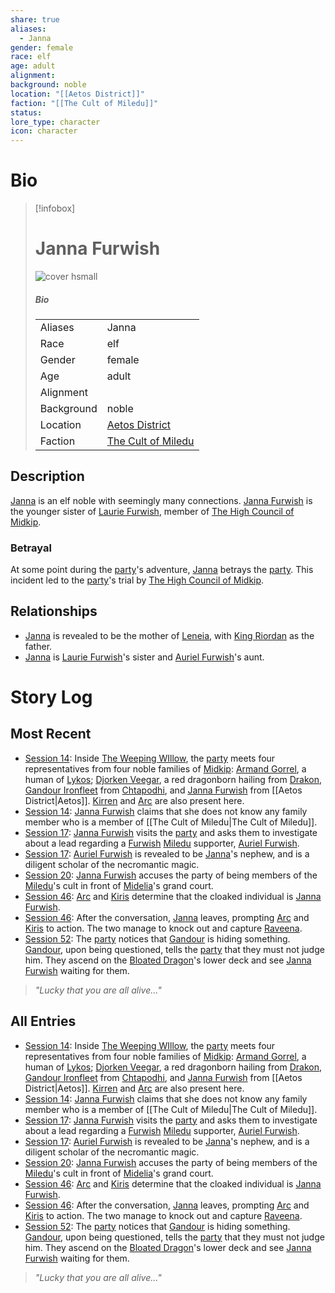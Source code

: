 ```yaml
---
share: true
aliases:
  - Janna
gender: female
race: elf
age: adult
alignment: 
background: noble
location: "[[Aetos District]]"
faction: "[[The Cult of Miledu]]"
status: 
lore_type: character
icon: character
---
```

# Bio
> [!infobox]
> # Janna Furwish
> ![cover hsmall](insertimage.png)
> ##### Bio
> |  |  |
> | ---- | ---- |
> | Aliases | Janna|
> | Race| elf |
> | Gender| female|
> | Age | adult|
> | Alignment|| 
> | Background| noble|
> | Location|  [Aetos District](../Locations/Areas/Aetos%20District.md)|
> | Faction| [The Cult of Miledu](../../The%20Cult%20of%20Miledu.md)| 
## Description
[Janna](Janna%20Furwish.md) is an elf noble with seemingly many connections. [Janna Furwish](Janna%20Furwish.md) is the younger sister of [Laurie Furwish](./Laurie%20Furwish.md), member of [The High Council of Midkip](../Factions/The%20High%20Council%20of%20Midkip.md).
### Betrayal
At some point during the [party](../Factions/Seven%20Up....md)'s adventure, [Janna](Janna%20Furwish.md) betrays the [party](../Factions/Seven%20Up....md). This incident led to the [party](../Factions/Seven%20Up....md)'s trial by [The High Council of Midkip](../Factions/The%20High%20Council%20of%20Midkip.md).
## Relationships
- [Janna](Janna%20Furwish.md) is revealed to be the mother of [Leneia](../../Leneia%20Yarumcy.md), with [King Riordan](../../Riordan%20Kyp.md) as the father.
- [Janna](Janna%20Furwish.md) is [Laurie Furwish](./Laurie%20Furwish.md)'s sister and [Auriel Furwish](../../Auriel%20Furwish.md)'s aunt.
# Story Log
## Most Recent
- [Session 14](../../Session%2014.md): Inside [The Weeping WIllow](The%20Weeping%20WIllow.md), the [party](Seven%20Up....md) meets four representatives from four noble families of [Midkip](Midkip.md): [Armand Gorrel](Armand%20Gorrel.md), a human of [Lykos](Lykos%20District.md); [Djorken Veegar](Djorken%20Veegar.md), a red dragonborn hailing from [Drakon](Drakon%20District.md), [Gandour Ironfleet](Gandour%20Ironfleet.md) from [Chtapodhi](Chtapodhi%20District.md), and [Janna Furwish](Janna%20Furwish.md) from [[Aetos District|Aetos]]. [Kirren](Kirren%20Acquermann.md) and [Arc](Arc.md) are also present here.
- [Session 14](../../Session%2014.md): [Janna Furwish](Janna%20Furwish.md) claims that she does not know any family member who is a member of [[The Cult of Miledu|The Cult of Miledu]].
- [Session 17](../../Session%2017.md): [Janna Furwish](Janna%20Furwish.md) visits the [party](Seven%20Up....md) and asks them to investigate about a lead regarding a [Furwish](Furwish%20Clan.md) [Miledu](Miledu.md) supporter, [Auriel Furwish](Auriel%20Furwish.md).
- [Session 17](../../Session%2017.md): [Auriel Furwish](Auriel%20Furwish.md) is revealed to be [Janna](Janna%20Furwish.md)'s nephew, and is a diligent scholar of the necromantic magic.
- [Session 20](../../Session%2020.md): [Janna Furwish](Janna%20Furwish.md) accuses the party of being members of the [Miledu](Miledu.md)'s cult in front of [Midelia](Midkip.md)'s grand court.
- [Session 46](../Session%20Log/Session%2046.md): [Arc](Arc.md) and [Kiris](Kiris%20Acquermann.md) determine that the cloaked individual is [Janna Furwish](Janna%20Furwish.md).
- [Session 46](../Session%20Log/Session%2046.md): After the conversation, [Janna](Janna%20Furwish.md) leaves, prompting [Arc](Arc.md) and [Kiris](Kiris%20Acquermann.md) to action.  The two manage to knock out and capture [Raveena](Raveena%20Malandar.md).
- [Session 52](../Session%20Log/Session%2052.md): The [party](Seven%20Up....md) notices that [Gandour](Gandour%20Ironfleet.md) is hiding something. [Gandour](Gandour%20Ironfleet.md), upon being questioned, tells the [party](Seven%20Up....md) that they must not judge him. They ascend on the [Bloated Dragon](Bloated%20Dragon.md)'s lower deck and see [Janna Furwish](Janna%20Furwish.md) waiting for them.
> *"Lucky that you are all alive..."*

## All Entries
- [Session 14](../../Session%2014.md): Inside [The Weeping WIllow](The%20Weeping%20WIllow.md), the [party](Seven%20Up....md) meets four representatives from four noble families of [Midkip](Midkip.md): [Armand Gorrel](Armand%20Gorrel.md), a human of [Lykos](Lykos%20District.md); [Djorken Veegar](Djorken%20Veegar.md), a red dragonborn hailing from [Drakon](Drakon%20District.md), [Gandour Ironfleet](Gandour%20Ironfleet.md) from [Chtapodhi](Chtapodhi%20District.md), and [Janna Furwish](Janna%20Furwish.md) from [[Aetos District|Aetos]]. [Kirren](Kirren%20Acquermann.md) and [Arc](Arc.md) are also present here.
- [Session 14](../../Session%2014.md): [Janna Furwish](Janna%20Furwish.md) claims that she does not know any family member who is a member of [[The Cult of Miledu|The Cult of Miledu]].
- [Session 17](../../Session%2017.md): [Janna Furwish](Janna%20Furwish.md) visits the [party](Seven%20Up....md) and asks them to investigate about a lead regarding a [Furwish](Furwish%20Clan.md) [Miledu](Miledu.md) supporter, [Auriel Furwish](Auriel%20Furwish.md).
- [Session 17](../../Session%2017.md): [Auriel Furwish](Auriel%20Furwish.md) is revealed to be [Janna](Janna%20Furwish.md)'s nephew, and is a diligent scholar of the necromantic magic.
- [Session 20](../../Session%2020.md): [Janna Furwish](Janna%20Furwish.md) accuses the party of being members of the [Miledu](Miledu.md)'s cult in front of [Midelia](Midkip.md)'s grand court.
- [Session 46](../Session%20Log/Session%2046.md): [Arc](Arc.md) and [Kiris](Kiris%20Acquermann.md) determine that the cloaked individual is [Janna Furwish](Janna%20Furwish.md).
- [Session 46](../Session%20Log/Session%2046.md): After the conversation, [Janna](Janna%20Furwish.md) leaves, prompting [Arc](Arc.md) and [Kiris](Kiris%20Acquermann.md) to action.  The two manage to knock out and capture [Raveena](Raveena%20Malandar.md).
- [Session 52](../Session%20Log/Session%2052.md): The [party](Seven%20Up....md) notices that [Gandour](Gandour%20Ironfleet.md) is hiding something. [Gandour](Gandour%20Ironfleet.md), upon being questioned, tells the [party](Seven%20Up....md) that they must not judge him. They ascend on the [Bloated Dragon](Bloated%20Dragon.md)'s lower deck and see [Janna Furwish](Janna%20Furwish.md) waiting for them.
> *"Lucky that you are all alive..."*
